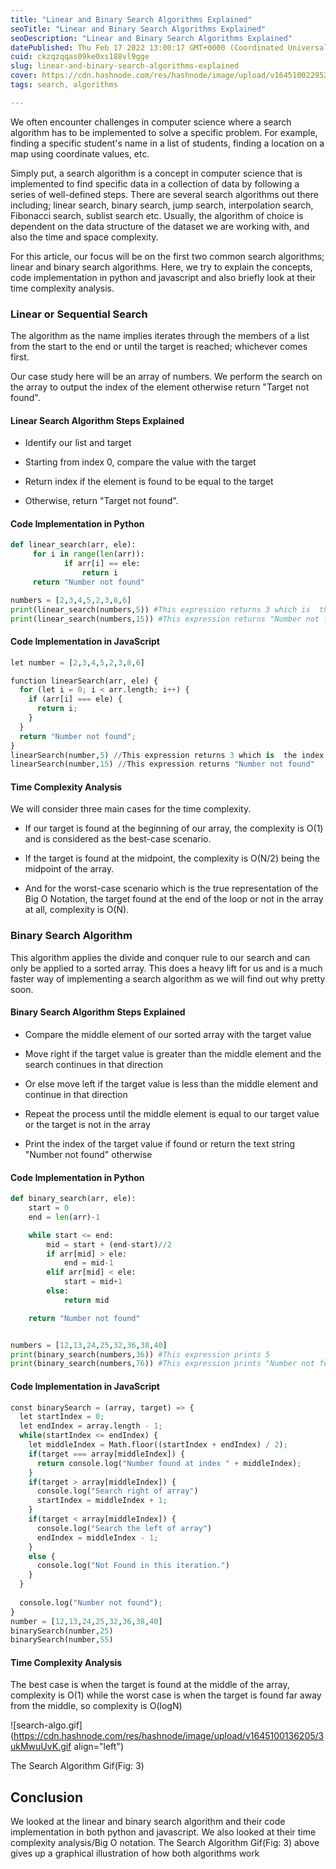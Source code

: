 ```yaml
---
title: "Linear and Binary Search Algorithms Explained"
seoTitle: "Linear and Binary Search Algorithms Explained"
seoDescription: "Linear and Binary Search Algorithms Explained"
datePublished: Thu Feb 17 2022 13:00:17 GMT+0000 (Coordinated Universal Time)
cuid: ckzqzqqas09ke0xs188vl9gge
slug: linear-and-binary-search-algorithms-explained
cover: https://cdn.hashnode.com/res/hashnode/image/upload/v1645100229522/W9KX4mSze.jpeg
tags: search, algorithms

---
```


We often encounter challenges in computer science where a search algorithm has to be implemented to solve a specific problem. For example, finding a specific student's name in a list of students, finding a location on a map using coordinate values, etc.

Simply put, a search algorithm is a concept in computer science that is implemented to find specific data in a collection of data by following a series of well-defined steps. There are several search algorithms out there including; linear search, binary search, jump search, interpolation search, Fibonacci search, sublist search etc. Usually, the algorithm of choice is dependent on the data structure of the dataset we are working with, and also the time and space complexity.

For this article, our focus will be on the first two common search algorithms; linear and binary search algorithms. Here, we try to explain the concepts, code implementation in python and javascript and also briefly look at their time complexity analysis.

### Linear or Sequential Search

The algorithm as the name implies iterates through the members of a list from the start to the end or until the target is reached; whichever comes first.

Our case study here will be an array of numbers. We perform the search on the array to output the index of the element otherwise return "Target not found".

#### Linear Search Algorithm Steps Explained

* Identify our list and target
    
* Starting from index 0, compare the value with the target
    
* Return index if the element is found to be equal to the target
    
* Otherwise, return "Target not found".
    

#### Code Implementation in Python

```python
def linear_search(arr, ele):
     for i in range(len(arr)):
            if arr[i] == ele:
                return i
     return "Number not found"

numbers = [2,3,4,5,2,3,8,6]
print(linear_search(numbers,5)) #This expression returns 3 which is  the index of the value 5
print(linear_search(numbers,15)) #This expression returns "Number not found"
```

#### Code Implementation in JavaScript

```python
let number = [2,3,4,5,2,3,8,6]

function linearSearch(arr, ele) {
  for (let i = 0; i < arr.length; i++) {
    if (arr[i] === ele) {
      return i;
    }
  }
  return "Number not found";
}
linearSearch(number,5) //This expression returns 3 which is  the index of the value 5
linearSearch(number,15) //This expression returns "Number not found"
```

#### Time Complexity Analysis

We will consider three main cases for the time complexity.

* If our target is found at the beginning of our array, the complexity is O(1) and is considered as the best-case scenario.
    
* If the target is found at the midpoint, the complexity is O(N/2) being the midpoint of the array.
    
* And for the worst-case scenario which is the true representation of the Big O Notation, the target found at the end of the loop or not in the array at all, complexity is O(N).
    

### Binary Search Algorithm

This algorithm applies the divide and conquer rule to our search and can only be applied to a sorted array. This does a heavy lift for us and is a much faster way of implementing a search algorithm as we will find out why pretty soon.

#### Binary Search Algorithm Steps Explained

* Compare the middle element of our sorted array with the target value
    
* Move right if the target value is greater than the middle element and the search continues in that direction
    
* Or else move left if the target value is less than the middle element and continue in that direction
    
* Repeat the process until the middle element is equal to our target value or the target is not in the array
    
* Print the index of the target value if found or return the text string "Number not found" otherwise
    

#### Code Implementation in Python

```python
def binary_search(arr, ele):
    start = 0
    end = len(arr)-1

    while start <= end:
        mid = start + (end-start)//2
        if arr[mid] > ele:
            end = mid-1
        elif arr[mid] < ele:
            start = mid+1
        else:
            return mid

    return "Number not found"


numbers = [12,13,24,25,32,36,38,40]
print(binary_search(numbers,36)) #This expression prints 5
print(binary_search(numbers,76)) #This expression prints "Number not found"
```

#### Code Implementation in JavaScript

```python
const binarySearch = (array, target) => {
  let startIndex = 0;
  let endIndex = array.length - 1;
  while(startIndex <= endIndex) {
    let middleIndex = Math.floor((startIndex + endIndex) / 2);
    if(target === array[middleIndex]) {
      return console.log("Number found at index " + middleIndex);
    }
    if(target > array[middleIndex]) {
      console.log("Search right of array")
      startIndex = middleIndex + 1;
    }
    if(target < array[middleIndex]) {
      console.log("Search the left of array")
      endIndex = middleIndex - 1;
    }
    else {
      console.log("Not Found in this iteration.")
    }
  }
  
  console.log("Number not found");
}
number = [12,13,24,25,32,36,38,40]
binarySearch(number,25) 
binarySearch(number,55)
```

#### Time Complexity Analysis

The best case is when the target is found at the middle of the array, complexity is O(1) while the worst case is when the target is found far away from the middle, so complexity is O(logN)

![search-algo.gif](https://cdn.hashnode.com/res/hashnode/image/upload/v1645100136205/3ukMwuUvK.gif align="left")

The Search Algorithm Gif(Fig: 3)

## Conclusion

We looked at the linear and binary search algorithm and their code implementation in both python and javascript. We also looked at their time complexity analysis/Big O notation. The Search Algorithm Gif(Fig: 3) above gives up a graphical illustration of how both algorithms work